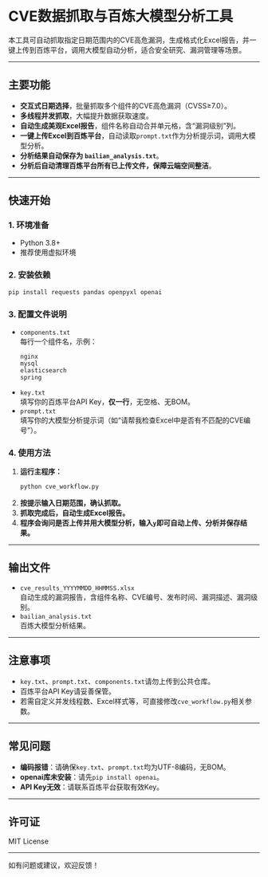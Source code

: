 # CVE数据抓取与百炼大模型分析工具

本工具可自动抓取指定日期范围内的CVE高危漏洞，生成格式化Excel报告，并一键上传到百炼平台，调用大模型自动分析，适合安全研究、漏洞管理等场景。

---

## 主要功能

- **交互式日期选择**，批量抓取多个组件的CVE高危漏洞（CVSS≥7.0）。
- **多线程并发抓取**，大幅提升数据获取速度。
- **自动生成美观Excel报告**，组件名称自动合并单元格，含“漏洞级别”列。
- **一键上传Excel到百炼平台**，自动读取`prompt.txt`作为分析提示词，调用大模型分析。
- **分析结果自动保存为 `bailian_analysis.txt`**。
- **分析后自动清理百炼平台所有已上传文件，保障云端空间整洁**。

---

## 快速开始

### 1. 环境准备

- Python 3.8+
- 推荐使用虚拟环境

### 2. 安装依赖

```bash
pip install requests pandas openpyxl openai
```

### 3. 配置文件说明

- `components.txt`  
  每行一个组件名，示例：
  ```
  nginx
  mysql
  elasticsearch
  spring
  ```
- `key.txt`  
  填写你的百炼平台API Key，**仅一行**，无空格、无BOM。
- `prompt.txt`  
  填写你的大模型分析提示词（如“请帮我检查Excel中是否有不匹配的CVE编号”）。

### 4. 使用方法

1. **运行主程序：**
   ```bash
   python cve_workflow.py
   ```
2. **按提示输入日期范围，确认抓取。**
3. **抓取完成后，自动生成Excel报告。**
4. **程序会询问是否上传并用大模型分析，输入`y`即可自动上传、分析并保存结果。**

---

## 输出文件

- `cve_results_YYYYMMDD_HHMMSS.xlsx`  
  自动生成的漏洞报告，含组件名称、CVE编号、发布时间、漏洞描述、漏洞级别。
- `bailian_analysis.txt`  
  百炼大模型分析结果。

---

## 注意事项

- `key.txt`、`prompt.txt`、`components.txt`请勿上传到公共仓库。
- 百炼平台API Key请妥善保管。
- 若需自定义并发线程数、Excel样式等，可直接修改`cve_workflow.py`相关参数。

---

## 常见问题

- **编码报错**：请确保`key.txt`、`prompt.txt`均为UTF-8编码，无BOM。
- **openai库未安装**：请先`pip install openai`。
- **API Key无效**：请联系百炼平台获取有效Key。

---

## 许可证

MIT License

---

如有问题或建议，欢迎反馈！ 